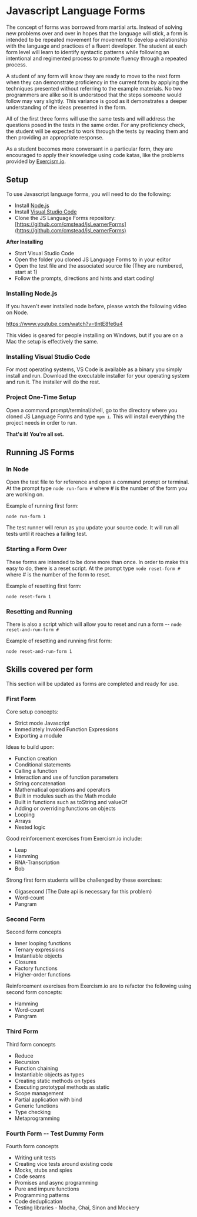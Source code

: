 # Javascript Language Forms #

The concept of forms was borrowed from martial arts. Instead of solving new problems over and over in hopes that the language will stick, a form is intended to be repeated movement for movement to develop a relationship with the language and practices of a fluent developer. The student at each form level will learn to identify syntactic patterns while following an intentional and regimented process to promote fluency through a repeated process.

A student of any form will know they are ready to move to the next form when they can demonstrate proficiency in the current form by applying the techniques presented without referring to the example materials. No two programmers are alike so it is understood that the steps someone would follow may vary slightly. This variance is good as it demonstrates a deeper understanding of the ideas presented in the form.

All of the first three forms will use the same tests and will address the questions posed in the tests in the same order. For any proficiency check, the student will be expected to work through the tests by reading them and then providing an appropriate response.

As a student becomes more conversant in a particular form, they are encouraged to apply their knowledge using code katas, like the problems provided by [Exercism.io](http://exercism.io/).

## Setup ##

To use Javascript language forms, you will need to do the following:

- Install [Node.js](https://nodejs.org/)
- Install [Visual Studio Code](https://code.visualstudio.com/)
- Clone the JS Language Forms repository: [https://github.com/cmstead/jsLearnerForms](https://github.com/cmstead/jsLearnerForms)

**After Installing**

- Start Visual Studio Code
- Open the folder you cloned JS Language Forms to in your editor
- Open the test file and the associated source file (They are numbered, start at 1)
- Follow the prompts, directions and hints and start coding!

### Installing Node.js ###

If you haven't ever installed node before, please watch the following video on Node.

https://www.youtube.com/watch?v=tlntE8fe6u4

This video is geared for people installing on Windows, but if you are on a Mac the setup is effectively the same.

### Installing Visual Studio Code ###

For most operating systems, VS Code is available as a binary you simply install and run. Download the executable installer for your operating system and run it. The installer will do the rest.

### Project One-Time Setup ###

Open a command prompt/terminal/shell, go to the directory where you cloned JS Language Forms and type `npm i`.  This will install everything the project needs in order to run.

**That's it! You're all set.**

## Running JS Forms ##

### In Node ###
Open the test file to for reference and open a command prompt or terminal.  At the prompt type `node run-form #` where # is the number of the form you are working on.

Example of running first form:

`node run-form 1`

The test runner will rerun as you update your source code.  It will run all tests until it reaches a failing test.

### Starting a Form Over ###

These forms are intended to be done more than once.  In order to make this easy to do, there is a reset script.  At the prompt type `node reset-form #` where # is the number of the form to reset.

Example of resetting first form:

`node reset-form 1`

### Resetting and Running ###

There is also a script which will allow you to reset and run a form -- `node reset-and-run-form #`

Example of resetting and running first form:

`node reset-and-run-form 1`

## Skills covered per form ##

This section will be updated as forms are completed and ready for use.

### First Form ###

Core setup concepts:

- Strict mode Javascript
- Immediately Invoked Function Expressions
- Exporting a module

Ideas to build upon:

- Function creation
- Conditional statements
- Calling a function
- Interaction and use of function parameters
- String concatenation
- Mathematical operations and operators
- Built in modules such as the Math module
- Built in functions such as toString and valueOf
- Adding or overriding functions on objects
- Looping
- Arrays
- Nested logic

Good reinforcement exercises from Exercism.io include:

- Leap
- Hamming
- RNA-Transcription
- Bob

Strong first form students will be challenged by these exercises:

- Gigasecond (The Date api is necessary for this problem)
- Word-count
- Pangram

### Second Form

Second form concepts

- Inner looping functions
- Ternary expressions
- Instantiable objects
- Closures
- Factory functions
- Higher-order functions

Reinforcement exercises from Exercism.io are to refactor the following using second form concepts:

- Hamming
- Word-count
- Pangram

### Third Form

Third form concepts

- Reduce
- Recursion
- Function chaining
- Instantiable objects as types
- Creating static methods on types
- Executing prototypal methods as static
- Scope management
- Partial application with bind
- Generic functions
- Type checking
- Metaprogramming

### Fourth Form -- Test Dummy Form

Fourth form concepts

- Writing unit tests
- Creating vice tests around existing code
- Mocks, stubs and spies
- Code seams
- Promises and async programming
- Pure and impure functions
- Programming patterns
- Code deduplication
- Testing libraries - Mocha, Chai, Sinon and Mockery
